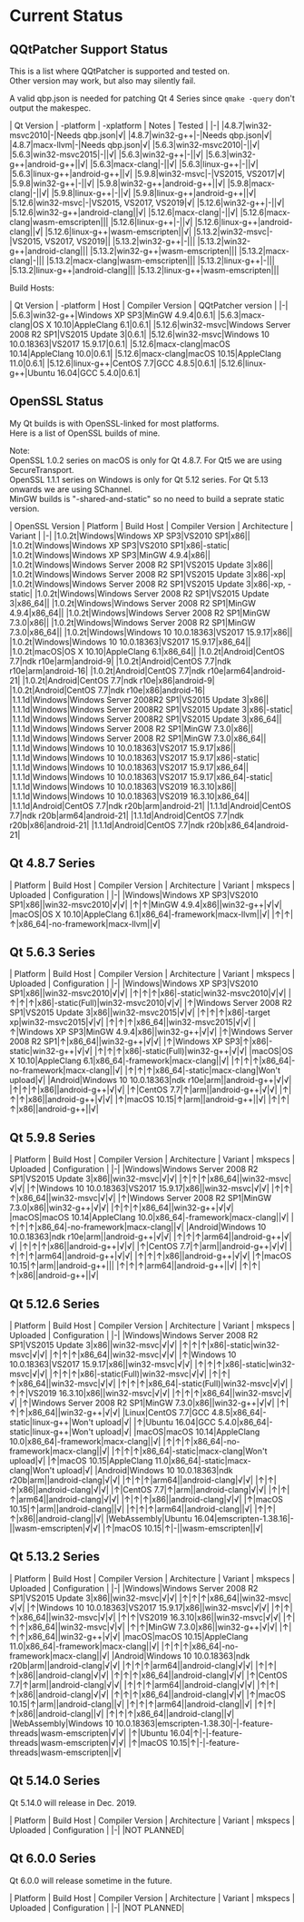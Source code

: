 # Current Status

## QQtPatcher Support Status

This is a list where QQtPatcher is supported and tested on.  
Other version may work, but also may silently fail.

A valid qbp.json is needed for patching Qt 4 Series since `qmake -query` don't output the makespec.

| Qt Version | -platform | -xplatform | Notes | Tested |
|-|
|4.8.7|win32-msvc2010|-|Needs qbp.json|√|
|4.8.7|win32-g++|-|Needs qbp.json|√|
|4.8.7|macx-llvm|-|Needs qbp.json|√|
|5.6.3|win32-msvc2010|-||√|
|5.6.3|win32-msvc2015|-||√|
|5.6.3|win32-g++|-||√|
|5.6.3|win32-g++|android-g++||√|
|5.6.3|macx-clang|-||√|
|5.6.3|linux-g++|-||√|
|5.6.3|linux-g++|android-g++||√|
|5.9.8|win32-msvc|-|VS2015, VS2017|√|
|5.9.8|win32-g++|-||√|
|5.9.8|win32-g++|android-g++||√|
|5.9.8|macx-clang|-||√|
|5.9.8|linux-g++|-||√|
|5.9.8|linux-g++|android-g++||√|
|5.12.6|win32-msvc|-|VS2015, VS2017, VS2019|√|
|5.12.6|win32-g++|-||√|
|5.12.6|win32-g++|android-clang||√|
|5.12.6|macx-clang|-||√|
|5.12.6|macx-clang|wasm-emscripten|||
|5.12.6|linux-g++|-||√|
|5.12.6|linux-g++|android-clang||√|
|5.12.6|linux-g++|wasm-emscripten||√|
|5.13.2|win32-msvc|-|VS2015, VS2017, VS2019||
|5.13.2|win32-g++|-|||
|5.13.2|win32-g++|android-clang|||
|5.13.2|win32-g++|wasm-emscripten|||
|5.13.2|macx-clang|-|||
|5.13.2|macx-clang|wasm-emscripten|||
|5.13.2|linux-g++|-|||
|5.13.2|linux-g++|android-clang|||
|5.13.2|linux-g++|wasm-emscripten|||

Build Hosts:

| Qt Version | -platform | Host | Compiler Version | QQtPatcher version |
|-|
|5.6.3|win32-g++|Windows XP SP3|MinGW 4.9.4|0.6.1|
|5.6.3|macx-clang|OS X 10.10|AppleClang 6.1|0.6.1|
|5.12.6|win32-msvc|Windows Server 2008 R2 SP1|VS2015 Update 3|0.6.1|
|5.12.6|win32-msvc|Windows 10 10.0.18363|VS2017 15.9.17|0.6.1|
|5.12.6|macx-clang|macOS 10.14|AppleClang 10.0|0.6.1|
|5.12.6|macx-clang|macOS 10.15|AppleClang 11.0|0.6.1|
|5.12.6|linux-g++|CentOS 7.7|GCC 4.8.5|0.6.1|
|5.12.6|linux-g++|Ubuntu 16.04|GCC 5.4.0|0.6.1|

## OpenSSL Status

My Qt builds is with OpenSSL-linked for most platforms.  
Here is a list of OpenSSL builds of mine.

Note:   
OpenSSL 1.0.2 series on macOS is only for Qt 4.8.7. For Qt5 we are using SecureTransport.  
OpenSSL 1.1.1 series on Windows is only for Qt 5.12 series. For Qt 5.13 onwards we are using SChannel.  
MinGW builds is "-shared-and-static" so no need to build a seprate static version.

| OpenSSL Version | Platform | Build Host | Compiler Version | Architecture | Variant |
|-|
|1.0.2t|Windows|Windows XP SP3|VS2010 SP1|x86||
|1.0.2t|Windows|Windows XP SP3|VS2010 SP1|x86|-static|
|1.0.2t|Windows|Windows XP SP3|MinGW 4.9.4|x86||
|1.0.2t|Windows|Windows Server 2008 R2 SP1|VS2015 Update 3|x86||
|1.0.2t|Windows|Windows Server 2008 R2 SP1|VS2015 Update 3|x86|-xp|
|1.0.2t|Windows|Windows Server 2008 R2 SP1|VS2015 Update 3|x86|-xp, -static|
|1.0.2t|Windows|Windows Server 2008 R2 SP1|VS2015 Update 3|x86_64||
|1.0.2t|Windows|Windows Server 2008 R2 SP1|MinGW 4.9.4|x86_64||
|1.0.2t|Windows|Windows Server 2008 R2 SP1|MinGW 7.3.0|x86||
|1.0.2t|Windows|Windows Server 2008 R2 SP1|MinGW 7.3.0|x86_64||
|1.0.2t|Windows|Windows 10 10.0.18363|VS2017 15.9.17|x86||
|1.0.2t|Windows|Windows 10 10.0.18363|VS2017 15.9.17|x86_64||
|1.0.2t|macOS|OS X 10.10|AppleClang 6.1|x86_64||
|1.0.2t|Android|CentOS 7.7|ndk r10e|arm|android-9|
|1.0.2t|Android|CentOS 7.7|ndk r10e|arm|android-16|
|1.0.2t|Android|CentOS 7.7|ndk r10e|arm64|android-21|
|1.0.2t|Android|CentOS 7.7|ndk r10e|x86|android-9|
|1.0.2t|Android|CentOS 7.7|ndk r10e|x86|android-16|
|1.1.1d|Windows|Windows Server 2008R2 SP1|VS2015 Update 3|x86||
|1.1.1d|Windows|Windows Server 2008R2 SP1|VS2015 Update 3|x86|-static|
|1.1.1d|Windows|Windows Server 2008R2 SP1|VS2015 Update 3|x86_64||
|1.1.1d|Windows|Windows Server 2008 R2 SP1|MinGW 7.3.0|x86||
|1.1.1d|Windows|Windows Server 2008 R2 SP1|MinGW 7.3.0|x86_64||
|1.1.1d|Windows|Windows 10 10.0.18363|VS2017 15.9.17|x86||
|1.1.1d|Windows|Windows 10 10.0.18363|VS2017 15.9.17|x86|-static|
|1.1.1d|Windows|Windows 10 10.0.18363|VS2017 15.9.17|x86_64||
|1.1.1d|Windows|Windows 10 10.0.18363|VS2017 15.9.17|x86_64|-static|
|1.1.1d|Windows|Windows 10 10.0.18363|VS2019 16.3.10|x86||
|1.1.1d|Windows|Windows 10 10.0.18363|VS2019 16.3.10|x86_64||
|1.1.1d|Android|CentOS 7.7|ndk r20b|arm|android-21|
|1.1.1d|Android|CentOS 7.7|ndk r20b|arm64|android-21|
|1.1.1d|Android|CentOS 7.7|ndk r20b|x86|android-21|
|1.1.1d|Android|CentOS 7.7|ndk r20b|x86_64|android-21|


## Qt 4.8.7 Series

| Platform | Build Host | Compiler Version | Architecture | Variant | mkspecs | Uploaded | Configuration |
|-|
|Windows|Windows XP SP3|VS2010 SP1|x86||win32-msvc2010|√|√|
|↑|↑|MinGW 4.9.4|x86||win32-g++|√|√|
|macOS|OS X 10.10|AppleClang 6.1|x86_64|-framework|macx-llvm||√|
|↑|↑|↑|x86_64|-no-framework|macx-llvm||√|

## Qt 5.6.3 Series

| Platform | Build Host | Compiler Version | Architecture | Variant | mkspecs | Uploaded | Configuration |
|-|
|Windows|Windows XP SP3|VS2010 SP1|x86||win32-msvc2010|√|√|
|↑|↑|↑|x86|-static|win32-msvc2010|√|√|
|↑|↑|↑|x86|-static(Full)|win32-msvc2010|√|√|
|↑|Windows Server 2008 R2 SP1|VS2015 Update 3|x86||win32-msvc2015|√|√|
|↑|↑|↑|x86|-target xp|win32-msvc2015|√|√|
|↑|↑|↑|x86_64||win32-msvc2015|√|√|
|↑|Windows XP SP3|MinGW 4.9.4|x86||win32-g++|√|√|
|↑|Windows Server 2008 R2 SP1|↑|x86_64||win32-g++|√|√|
|↑|Windows XP SP3|↑|x86|-static|win32-g++|√|√|
|↑|↑|↑|x86|-static(Full)|win32-g++|√|√|
|macOS|OS X 10.10|AppleClang 6.1|x86_64|-framework|macx-clang||√|
|↑|↑|↑|x86_64|-no-framework|macx-clang||√|
|↑|↑|↑|x86_64|-static|macx-clang|Won't upload|√|
|Android|Windows 10 10.0.18363|ndk r10e|arm||android-g++|√|√|
|↑|↑|↑|x86||android-g++|√|√|
|↑|CentOS 7.7|↑|arm||android-g++|√|√|
|↑|↑|↑|x86||android-g++|√|√|
|↑|macOS 10.15|↑|arm||android-g++||√|
|↑|↑|↑|x86||android-g++||√|

## Qt 5.9.8 Series

| Platform | Build Host |  Compiler Version | Architecture | Variant | mkspecs | Uploaded | Configuration |
|-|
|Windows|Windows Server 2008 R2 SP1|VS2015 Update 3|x86||win32-msvc|√|√|
|↑|↑|↑|x86_64||win32-msvc|√|√|
|↑|Windows 10 10.0.18363|VS2017 15.9.17|x86||win32-msvc|√|√|
|↑|↑|↑|x86_64||win32-msvc|√|√|
|↑|Windows Server 2008 R2 SP1|MinGW 7.3.0|x86||win32-g++|√|√|
|↑|↑|↑|x86_64||win32-g++|√|√|
|macOS|macOS 10.14|AppleClang 10.0|x86_64|-framework|macx-clang||√|
|↑|↑|↑|x86_64|-no-framework|macx-clang||√|
|Android|Windows 10 10.0.18363|ndk r10e|arm||android-g++|√|√|
|↑|↑|↑|arm64||android-g++|√|√|
|↑|↑|↑|x86||android-g++|√|√|
|↑|CentOS 7.7|↑|arm||android-g++|√|√|
|↑|↑|↑|arm64||android-g++|√|√|
|↑|↑|↑|x86||android-g++|√|√|
|↑|macOS 10.15|↑|arm||android-g++|||
|↑|↑|↑|arm64||android-g++||√|
|↑|↑|↑|x86||android-g++||√|

## Qt 5.12.6 Series

| Platform | Build Host |  Compiler Version | Architecture | Variant | mkspecs | Uploaded | Configuration |
|-|
|Windows|Windows Server 2008 R2 SP1|VS2015 Update 3|x86||win32-msvc|√|√|
|↑|↑|↑|x86|-static|win32-msvc|√|√|
|↑|↑|↑|x86_64||win32-msvc|√|√|
|↑|Windows 10 10.0.18363|VS2017 15.9.17|x86||win32-msvc|√|√|
|↑|↑|↑|x86|-static|win32-msvc|√|√|
|↑|↑|↑|x86|-static(Full)|win32-msvc|√|√|
|↑|↑|↑|x86_64||win32-msvc|√|√|
|↑|↑|↑|x86_64|-static(Full)|win32-msvc|√|√|
|↑|↑|VS2019 16.3.10|x86||win32-msvc|√|√|
|↑|↑|↑|x86_64||win32-msvc|√|√|
|↑|Windows Server 2008 R2 SP1|MinGW 7.3.0|x86||win32-g++|√|√|
|↑|↑|↑|x86_64||win32-g++|√|√|
|Linux|CentOS 7.7|GCC 4.8.5|x86_64|-static|linux-g++|Won't upload|√|
|↑|Ubuntu 16.04|GCC 5.4.0|x86_64|-static|linux-g++|Won't upload|√|
|macOS|macOS 10.14|AppleClang 10.0|x86_64|-framework|macx-clang||√|
|↑|↑|↑|x86_64|-no-framework|macx-clang||√|
|↑|↑|↑|x86_64|-static|macx-clang|Won't upload|√|
|↑|macOS 10.15|AppleClang 11.0|x86_64|-static|macx-clang|Won't upload|√|
|Android|Windows 10 10.0.18363|ndk r20b|arm||android-clang|√|√|
|↑|↑|↑|arm64||android-clang|√|√|
|↑|↑|↑|x86||android-clang|√|√|
|↑|CentOS 7.7|↑|arm||android-clang|√|√|
|↑|↑|↑|arm64||android-clang|√|√|
|↑|↑|↑|x86||android-clang|√|√|
|↑|macOS 10.15|↑|arm||android-clang||√|
|↑|↑|↑|arm64||android-clang||√|
|↑|↑|↑|x86||android-clang||√|
|WebAssembly|Ubuntu 16.04|emscripten-1.38.16|-||wasm-emscripten|√|√|
|↑|macOS 10.15|↑|-||wasm-emscripten||√|

## Qt 5.13.2 Series

| Platform | Build Host |  Compiler Version | Architecture | Variant | mkspecs | Uploaded | Configuration |
|-|
|Windows|Windows Server 2008 R2 SP1|VS2015 Update 3|x86||win32-msvc|√|√|
|↑|↑|↑|x86_64||win32-msvc|√|√|
|↑|Windows 10 10.0.18363|VS2017 15.9.17|x86||win32-msvc|√|√|
|↑|↑|↑|x86_64||win32-msvc|√|√|
|↑|↑|VS2019 16.3.10|x86||win32-msvc|√|√|
|↑|↑|↑|x86_64||win32-msvc|√|√|
|↑|↑|MinGW 7.3.0|x86||win32-g++|√|√|
|↑|↑|↑|x86_64||win32-g++|√|√|
|macOS|macOS 10.15|AppleClang 11.0|x86_64|-framework|macx-clang||√|
|↑|↑|↑|x86_64|-no-framework|macx-clang||√|
|Android|Windows 10 10.0.18363|ndk r20b|arm||android-clang|√|√|
|↑|↑|↑|arm64||android-clang|√|√|
|↑|↑|↑|x86||android-clang|√|√|
|↑|↑|↑|x86_64||android-clang|√|√|
|↑|CentOS 7.7|↑|arm||android-clang|√|√|
|↑|↑|↑|arm64||android-clang|√|√|
|↑|↑|↑|x86||android-clang|√|√|
|↑|↑|↑|x86_64||android-clang|√|√|
|↑|macOS 10.15|↑|arm||android-clang||√|
|↑|↑|↑|arm64||android-clang||√|
|↑|↑|↑|x86||android-clang||√|
|↑|↑|↑|x86_64||android-clang||√|
|WebAssembly|Windows 10 10.0.18363|emscripten-1.38.30|-|-feature-threads|wasm-emscripten|√|√|
|↑|Ubuntu 16.04|↑|-|-feature-threads|wasm-emscripten|√|√|
|↑|macOS 10.15|↑|-|-feature-threads|wasm-emscripten||√|

## Qt 5.14.0 Series

Qt 5.14.0 will release in Dec. 2019.

| Platform | Build Host |  Compiler Version | Architecture | Variant | mkspecs | Uploaded | Configuration |
|-|
|NOT PLANNED|

## Qt 6.0.0 Series

Qt 6.0.0 will release sometime in the future.

| Platform | Build Host |  Compiler Version | Architecture | Variant | mkspecs | Uploaded | Configuration |
|-|
|NOT PLANNED|
